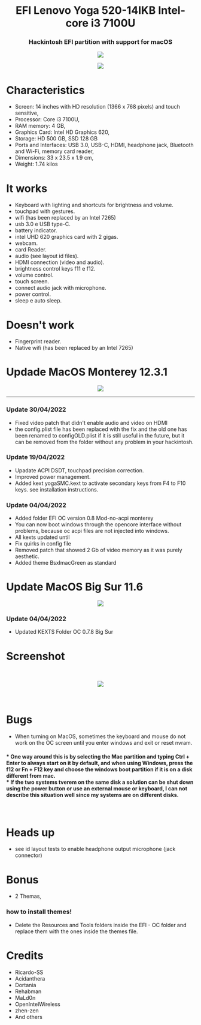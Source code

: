 <h1 align="center"> EFI Lenovo Yoga 520-14IKB Intel-core i3 7100U </h1>
<h3 align="center"> Hackintosh EFI partition with support for macOS </h3>

<p align="center">
<img src="img/status.svg"/>
</p>

<p align="center">
<img src="img/foto.jpeg"/>
</p>

# Characteristics
- Screen: 14 inches with HD resolution (1366 x 768 pixels) and touch sensitive,
- Processor: Core i3 7100U,
- RAM memory: 4 GB,
- Graphics Card: Intel HD Graphics 620,
- Storage: HD 500 GB, SSD 128 GB
- Ports and Interfaces: USB 3.0, USB-C, HDMI, headphone jack, Bluetooth and Wi-Fi, memory card reader,
- Dimensions: 33 x 23.5 x 1.9 cm,
- Weight: 1.74 kilos

# It works
* Keyboard with lighting and shortcuts for brightness and volume.
* touchpad with gestures.
* wifi (has been replaced by an Intel 7265)
* usb 3.0 e USB type-C.
* battery indicator.
* intel UHD 620 graphics card with 2 gigas.
* webcam.
* card Reader.
* audio (see layout id files).
* HDMI connection (video and audio).
* brightness control keys f11 e f12. 
* volume control.
* touch screen.
* connect audio jack with microphone. 
* power control.
* sleep e auto sleep.

# Doesn't work

- Fingerprint reader.
- Native wifi (has been replaced by an Intel 7265)

# Updade MacOS Monterey 12.3.1

<p align="center">
<img src="img/Monterey.png">
</p>
<hr>
<h3>Update 30/04/2022</h3>

- Fixed video patch that didn't enable audio and video on HDMI
- the config.plist file has been replaced with the fix and the old one has been renamed to configOLD.plist if it is still useful in the future, but it can be removed from the folder without any problem in your hackintosh.

<h3>Update 19/04/2022</h3>

- Upadate ACPI DSDT, touchpad precision correction.
- Improved power management.
- Added kext yogaSMC.kext to activate secondary keys from F4 to F10 keys. <a link="https://github.com/zhen-zen/YogaSMC"> see installation instructions.</a>

<h3>Update 04/04/2022</h3>

- Added folder EFI OC version 0.8 Mod-no-acpi monterey 
- You can now boot windows through the opencore interface without problems, because oc acpi files are not injected into windows.
- All kexts updated until
- Fix quirks in config file
- Removed patch that showed 2 Gb of video memory as it was purely aesthetic.
- Added theme BsxImacGreen as standard

# Update MacOS Big Sur 11.6

<p align="center">
<img src="img/Big_Sur.png">
</p>

<h3>Update 04/04/2022</h3>

- Updated KEXTS Folder OC 0.7.8 Big Sur

# Screenshot 
<br>
<p align="center">
<img src="img/Tela.png"/>
</p>
<br>

# Bugs

- When turning on MacOS, sometimes the keyboard and mouse do not work on the OC screen until you enter windows and exit or reset nvram.
 <h4> * One way around this is by selecting the Mac partition and typing Ctrl + Enter to always start on it by default, and when using Windows, press the f12 or Fn + F12 key and choose the windows boot partition if it is on a disk different from mac. <br>
 * If the two systems tverem on the same disk a solution can be shut down using the power button or use an external mouse or keyboard, I can not describe this situation well since my systems are on different disks.  <br>
</h4><br>

# Heads up
* see id layout tests to enable headphone output microphone (jack connector)

# Bonus
- 2 Themas, 

<h3>how to install themes!</h3>

- Delete the Resources and Tools folders inside the EFI - OC folder and replace them with the ones inside the themes file.


# Credits

 - <a link="https://github.com/Ricardo-SS"> Ricardo-SS </a>
 - <a link="https://github.com/acidanthera"> Acidanthera </a>
 - <a link="https://github.com/dortania"> Dortania </a>
 - <a link="https://bitbucket.org/RehabMan/"> Rehabman </a>
 - <a link="https://www.olarila.com/profile/2-mald0n/"> MaLd0n </a>
 - <a link="https://github.com/OpenIntelWireless"> OpenIntelWireless </a>
 - <a link="https://github.com/zhen-zen"> zhen-zen </a>
 - <a link="#"> And others </a>
 